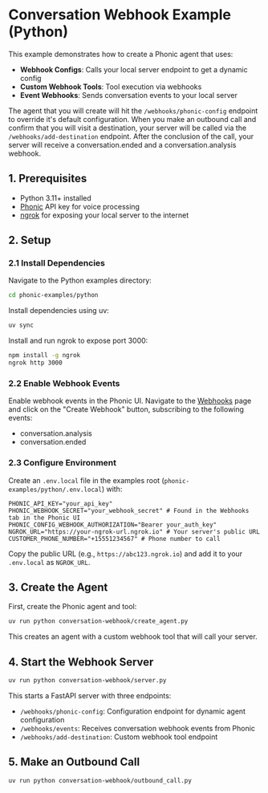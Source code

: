 # Conversation Webhook Example (Python)

This example demonstrates how to create a Phonic agent that uses:

- **Webhook Configs**: Calls your local server endpoint to get a dynamic config
- **Custom Webhook Tools**: Tool execution via webhooks
- **Event Webhooks**: Sends conversation events to your local server

The agent that you will create will hit the `/webhooks/phonic-config` endpoint to override it's default configuration. When you make an outbound call and confirm that you will visit a destination, your server will be called via the `/webhooks/add-destination` endpoint. After the conclusion of the call, your server will receive a conversation.ended and a conversation.analysis webhook.

## 1. Prerequisites

- Python 3.11+ installed
- [Phonic](https://phonic.co) API key for voice processing
- [ngrok](https://ngrok.com) for exposing your local server to the internet

## 2. Setup

### 2.1 Install Dependencies

Navigate to the Python examples directory:

```bash
cd phonic-examples/python
```

Install dependencies using uv:

```bash
uv sync
```

Install and run ngrok to expose port 3000:

```bash
npm install -g ngrok
ngrok http 3000
```

### 2.2 Enable Webhook Events

Enable webhook events in the Phonic UI. Navigate to the [Webhooks](https://phonic.co/webhooks) page and click on the "Create Webhook" button, subscribing to the following events:

- conversation.analysis
- conversation.ended

### 2.3 Configure Environment

Create an `.env.local` file in the examples root (`phonic-examples/python/.env.local`) with:

```dotenv
PHONIC_API_KEY="your_api_key"
PHONIC_WEBHOOK_SECRET="your_webhook_secret" # Found in the Webhooks tab in the Phonic UI
PHONIC_CONFIG_WEBHOOK_AUTHORIZATION="Bearer your_auth_key"
NGROK_URL="https://your-ngrok-url.ngrok.io" # Your server's public URL
CUSTOMER_PHONE_NUMBER="+15551234567" # Phone number to call
```

Copy the public URL (e.g., `https://abc123.ngrok.io`) and add it to your `.env.local` as `NGROK_URL`.

## 3. Create the Agent

First, create the Phonic agent and tool:

```bash
uv run python conversation-webhook/create_agent.py
```

This creates an agent with a custom webhook tool that will call your server.

## 4. Start the Webhook Server

```bash
uv run python conversation-webhook/server.py
```

This starts a FastAPI server with three endpoints:

- `/webhooks/phonic-config`: Configuration endpoint for dynamic agent configuration
- `/webhooks/events`: Receives conversation webhook events from Phonic
- `/webhooks/add-destination`: Custom webhook tool endpoint

## 5. Make an Outbound Call

```bash
uv run python conversation-webhook/outbound_call.py
```
